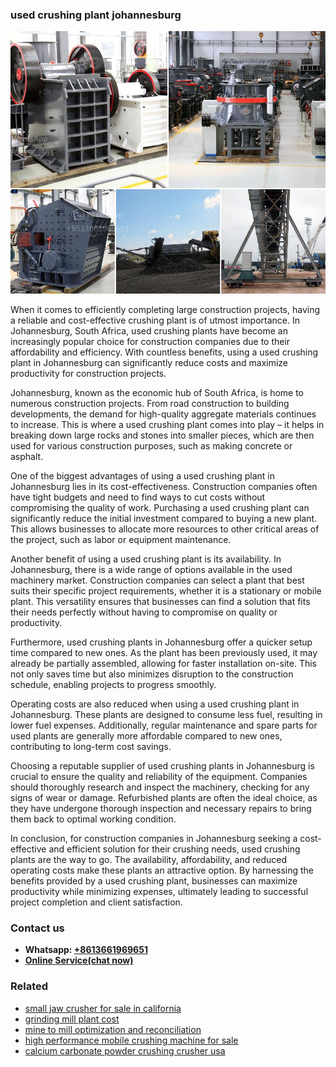 <h3>used crushing plant johannesburg</h3><img src='1708663783.jpg' alt=''><p>When it comes to efficiently completing large construction projects, having a reliable and cost-effective crushing plant is of utmost importance. In Johannesburg, South Africa, used crushing plants have become an increasingly popular choice for construction companies due to their affordability and efficiency. With countless benefits, using a used crushing plant in Johannesburg can significantly reduce costs and maximize productivity for construction projects.</p><p>Johannesburg, known as the economic hub of South Africa, is home to numerous construction projects. From road construction to building developments, the demand for high-quality aggregate materials continues to increase. This is where a used crushing plant comes into play – it helps in breaking down large rocks and stones into smaller pieces, which are then used for various construction purposes, such as making concrete or asphalt.</p><p>One of the biggest advantages of using a used crushing plant in Johannesburg lies in its cost-effectiveness. Construction companies often have tight budgets and need to find ways to cut costs without compromising the quality of work. Purchasing a used crushing plant can significantly reduce the initial investment compared to buying a new plant. This allows businesses to allocate more resources to other critical areas of the project, such as labor or equipment maintenance.</p><p>Another benefit of using a used crushing plant is its availability. In Johannesburg, there is a wide range of options available in the used machinery market. Construction companies can select a plant that best suits their specific project requirements, whether it is a stationary or mobile plant. This versatility ensures that businesses can find a solution that fits their needs perfectly without having to compromise on quality or productivity.</p><p>Furthermore, used crushing plants in Johannesburg offer a quicker setup time compared to new ones. As the plant has been previously used, it may already be partially assembled, allowing for faster installation on-site. This not only saves time but also minimizes disruption to the construction schedule, enabling projects to progress smoothly.</p><p>Operating costs are also reduced when using a used crushing plant in Johannesburg. These plants are designed to consume less fuel, resulting in lower fuel expenses. Additionally, regular maintenance and spare parts for used plants are generally more affordable compared to new ones, contributing to long-term cost savings.</p><p>Choosing a reputable supplier of used crushing plants in Johannesburg is crucial to ensure the quality and reliability of the equipment. Companies should thoroughly research and inspect the machinery, checking for any signs of wear or damage. Refurbished plants are often the ideal choice, as they have undergone thorough inspection and necessary repairs to bring them back to optimal working condition.</p><p>In conclusion, for construction companies in Johannesburg seeking a cost-effective and efficient solution for their crushing needs, used crushing plants are the way to go. The availability, affordability, and reduced operating costs make these plants an attractive option. By harnessing the benefits provided by a used crushing plant, businesses can maximize productivity while minimizing expenses, ultimately leading to successful project completion and client satisfaction.</p><h3>Contact us</h3><ul><li><strong>Whatsapp:&nbsp;<a href="https://wa.me/8613661969651">+8613661969651</a></strong></li><li><a href="https://swt.shibang-china.com/?git&amp;zhl&amp;used crushing plant johannesburg"><strong>Online Service(chat now)</strong></a></li></ul><h3>Related</h3><ul><li><a href='small jaw crusher for sale in california.md'>small jaw crusher for sale in california</a></li><li><a href='grinding mill plant cost.md'>grinding mill plant cost</a></li><li><a href='mine to mill optimization and reconciliation.md'>mine to mill optimization and reconciliation</a></li><li><a href='high performance mobile crushing machine for sale.md'>high performance mobile crushing machine for sale</a></li><li><a href='calcium carbonate powder crushing crusher usa.md'>calcium carbonate powder crushing crusher usa</a></li></ul>